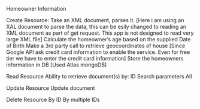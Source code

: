 Homeowner Information

Create Resource:
Take an XML document, parses it. [Here i am using an XAL document to parse the data, this can be esily changed to reading an XML document as part of get request. This app is not designed to read very large XML file]
Calculate the homeowner’s age based on the supplied Date of Birth
Make a 3rd party call to retrieve geocoordinates of house [Since Google API ask credit card information to enable the service. Even for free tier we have to enter the credit card information]
Store the homeowners information in DB [Used Atlas mongoDB]

Read Resource
Ability to retrieve document(s) by:
ID
Search parameters
All

Update Resource
Update document

Delete Resource
By ID
By multiple IDs